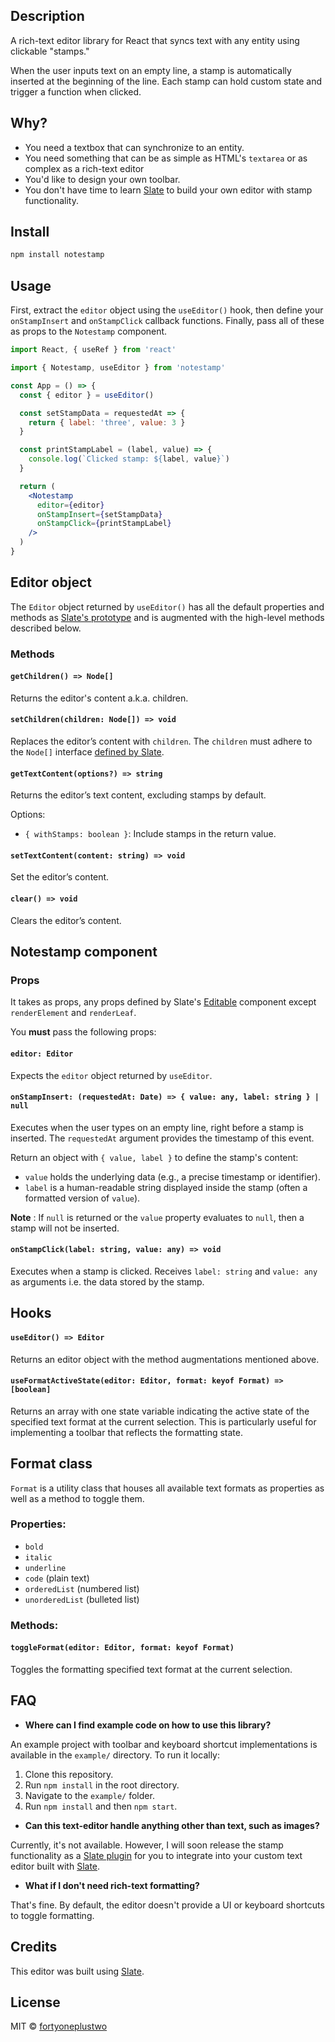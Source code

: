 ## Description

A rich-text editor library for React that syncs text with any entity using clickable "stamps."

When the user inputs text on an empty line, a stamp is automatically inserted at the beginning of the line. Each stamp can hold custom state and trigger a function when clicked.

## Why?
- You need a textbox that can synchronize to an entity.
- You need something that can be as simple as HTML's `textarea` or as complex as a rich-text editor
- You'd like to design your own toolbar.
- You don't have time to learn [Slate](https://docs.slatejs.org/) to build your own editor with stamp functionality.

## Install

```bash
npm install notestamp
```

## Usage
First, extract the `editor` object using the `useEditor()` hook, then define your `onStampInsert` and `onStampClick` callback functions. Finally, pass all of these as props to the `Notestamp` component.

```jsx
import React, { useRef } from 'react'

import { Notestamp, useEditor } from 'notestamp'

const App = () => {
  const { editor } = useEditor()

  const setStampData = requestedAt => {
    return { label: 'three', value: 3 }
  }

  const printStampLabel = (label, value) => {
    console.log(`Clicked stamp: ${label, value}`)
  }

  return (
    <Notestamp
      editor={editor}
      onStampInsert={setStampData}
      onStampClick={printStampLabel}
    />
  )
}
```

## Editor object
The `Editor` object returned by `useEditor()` has all the default properties and methods as [Slate's  prototype](https://docs.slatejs.org/concepts/07-editor) and is augmented with the high-level methods described below.

### Methods

#### `getChildren() => Node[]` 
Returns the editor's content a.k.a. children.

#### `setChildren(children: Node[]) => void`
 Replaces the editor’s content with `children`. The `children` must adhere to the `Node[]` interface  [defined by Slate](https://docs.slatejs.org/concepts/02-nodes).

#### `getTextContent(options?) => string`
Returns the editor’s text content, excluding stamps by default. 

Options:
- `{ withStamps: boolean }`: Include stamps in the return value.

#### `setTextContent(content: string) => void`
Set the editor’s content.

#### `clear() => void`
Clears the editor’s content.

## Notestamp component

### Props
It takes as props, any props defined by Slate's [Editable](https://docs.slatejs.org/libraries/slate-react/editable) component except `renderElement` and `renderLeaf`. 

You **must** pass the following props:

#### `editor: Editor`
Expects the `editor` object returned by `useEditor`.

#### `onStampInsert: (requestedAt: Date) => { value: any, label: string } | null`
Executes when the user types on an empty line, right before a stamp is inserted. The `requestedAt` argument provides the timestamp of this event.  

Return an object with `{ value, label }` to define the stamp's content:

-   `value` holds the underlying data (e.g., a precise timestamp or identifier).  
-   `label` is a human-readable string displayed inside the stamp (often a formatted version of `value`).

**Note** :  If `null` is returned or the `value` property evaluates to `null`, then a stamp will not be inserted.

#### `onStampClick(label: string, value: any) => void`
Executes when a stamp is clicked. Receives `label: string` and `value: any` as arguments i.e. the data stored by the stamp.

## Hooks
#### `useEditor() => Editor`
Returns an editor object with the method augmentations mentioned above.

#### `useFormatActiveState(editor: Editor, format: keyof Format) => [boolean]`
Returns an array with one state variable indicating the active state of the specified text format at the current selection. This is particularly useful for implementing a toolbar that reflects the formatting state.

## Format class
`Format` is a utility class that houses all available text formats as properties as well as a method to toggle them.

### Properties:

- `bold`
- `italic`
- `underline`
- `code` (plain text)
- `orderedList` (numbered list)
- `unorderedList` (bulleted list)

### Methods:

#### `toggleFormat(editor: Editor, format: keyof Format)`
Toggles the formatting specified text format at the current selection.


## FAQ
- **Where can I find example code on how to use this library?**

An example project with toolbar and keyboard shortcut implementations is available in the `example/` directory. To run it locally:
	
 1. Clone this repository.
 2. Run `npm install` in the root directory.
 3. Navigate to the `example/` folder.
 4. Run `npm install` and then `npm start`.

- **Can this text-editor handle anything other than text, such as images?**

Currently, it's not available. However, I will soon release the stamp functionality as a [Slate plugin](https://docs.slatejs.org/concepts/08-plugins) for you to integrate into your custom text editor built with [Slate](https://docs.slatejs.org/).

- **What if I don't need rich-text formatting?**

That's fine. By default, the editor doesn't provide a UI or keyboard shortcuts to toggle formatting.


## Credits

This editor was built using [Slate](https://docs.slatejs.org/).

## License

MIT © [fortyoneplustwo](https://github.com/fortyoneplustwo)
